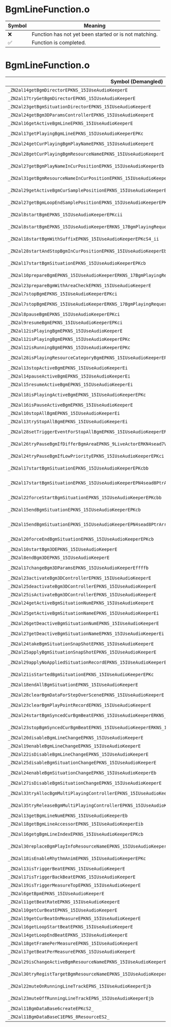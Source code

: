 # BgmLineFunction.o
| Symbol | Meaning 
| ------------- | ------------- 
| :x: | Function has not yet been started or is not matching. 
| :white_check_mark: | Function is completed. 


# BgmLineFunction.o
| Symbol (Demangled) | Symbol (Mangled) | Decompiled? |
| ------------- |  ------------- | ------------- |
| `_ZN2al14getBgmDirectorEPKNS_15IUseAudioKeeperE` | `al::getBgmDirector(al::IUseAudioKeeper const*)` | :white_check_mark: |
| `_ZN2al17tryGetBgmDirectorEPKNS_15IUseAudioKeeperE` | `al::tryGetBgmDirector(al::IUseAudioKeeper const*)` | :white_check_mark: |
| `_ZN2al23getBgmSituationDirectorEPKNS_15IUseAudioKeeperE` | `al::getBgmSituationDirector(al::IUseAudioKeeper const*)` | :white_check_mark: |
| `_ZN2al24getBgm3DParamsControllerEPKNS_15IUseAudioKeeperE` | `al::getBgm3DParamsController(al::IUseAudioKeeper const*)` | :white_check_mark: |
| `_ZN2al16getActiveBgmLineEPKNS_15IUseAudioKeeperE` | `al::getActiveBgmLine(al::IUseAudioKeeper const*)` | :white_check_mark: |
| `_ZN2al17getPlayingBgmLineEPKNS_15IUseAudioKeeperEPKc` | `al::getPlayingBgmLine(al::IUseAudioKeeper const*,char const*)` | :white_check_mark: |
| `_ZN2al24getCurPlayingBgmPlayNameEPKNS_15IUseAudioKeeperE` | `al::getCurPlayingBgmPlayName(al::IUseAudioKeeper const*)` | :white_check_mark: |
| `_ZN2al28getCurPlayingBgmResourceNameEPKNS_15IUseAudioKeeperE` | `al::getCurPlayingBgmResourceName(al::IUseAudioKeeper const*)` | :white_check_mark: |
| `_ZN2al27getBgmPlayNameInCurPositionEPKNS_15IUseAudioKeeperEb` | `al::getBgmPlayNameInCurPosition(al::IUseAudioKeeper const*,bool)` | :white_check_mark: |
| `_ZN2al31getBgmResourceNameInCurPositionEPKNS_15IUseAudioKeeperEb` | `al::getBgmResourceNameInCurPosition(al::IUseAudioKeeper const*,bool)` | :white_check_mark: |
| `_ZN2al29getActiveBgmCurSamplePositionEPKNS_15IUseAudioKeeperE` | `al::getActiveBgmCurSamplePosition(al::IUseAudioKeeper const*)` | :white_check_mark: |
| `_ZN2al27getBgmLoopEndSamplePositionEPKNS_15IUseAudioKeeperEPKc` | `al::getBgmLoopEndSamplePosition(al::IUseAudioKeeper const*,char const*)` | :white_check_mark: |
| `_ZN2al8startBgmEPKNS_15IUseAudioKeeperEPKcii` | `al::startBgm(al::IUseAudioKeeper const*,char const*,int,int)` | :white_check_mark: |
| `_ZN2al8startBgmEPKNS_15IUseAudioKeeperERKNS_17BgmPlayingRequestEbb` | `al::startBgm(al::IUseAudioKeeper const*,al::BgmPlayingRequest const&,bool,bool)` | :white_check_mark: |
| `_ZN2al18startBgmWithSuffixEPKNS_15IUseAudioKeeperEPKcS4_ii` | `al::startBgmWithSuffix(al::IUseAudioKeeper const*,char const*,char const*,int,int)` | :white_check_mark: |
| `_ZN2al28startAndStopBgmInCurPositionEPKNS_15IUseAudioKeeperEb` | `al::startAndStopBgmInCurPosition(al::IUseAudioKeeper const*,bool)` | :white_check_mark: |
| `_ZN2al17startBgmSituationEPKNS_15IUseAudioKeeperEPKcb` | `al::startBgmSituation(al::IUseAudioKeeper const*,char const*,bool)` | :white_check_mark: |
| `_ZN2al10prepareBgmEPKNS_15IUseAudioKeeperERKNS_17BgmPlayingRequestE` | `al::prepareBgm(al::IUseAudioKeeper const*,al::BgmPlayingRequest const&)` | :white_check_mark: |
| `_ZN2al23prepareBgmWithAreaCheckEPKNS_15IUseAudioKeeperE` | `al::prepareBgmWithAreaCheck(al::IUseAudioKeeper const*)` | :white_check_mark: |
| `_ZN2al7stopBgmEPKNS_15IUseAudioKeeperEPKci` | `al::stopBgm(al::IUseAudioKeeper const*,char const*,int)` | :white_check_mark: |
| `_ZN2al7stopBgmEPKNS_15IUseAudioKeeperERKNS_17BgmPlayingRequestE` | `al::stopBgm(al::IUseAudioKeeper const*,al::BgmPlayingRequest const&)` | :white_check_mark: |
| `_ZN2al8pauseBgmEPKNS_15IUseAudioKeeperEPKci` | `al::pauseBgm(al::IUseAudioKeeper const*,char const*,int)` | :white_check_mark: |
| `_ZN2al9resumeBgmEPKNS_15IUseAudioKeeperEPKci` | `al::resumeBgm(al::IUseAudioKeeper const*,char const*,int)` | :white_check_mark: |
| `_ZN2al12isPlayingBgmEPKNS_15IUseAudioKeeperE` | `al::isPlayingBgm(al::IUseAudioKeeper const*)` | :white_check_mark: |
| `_ZN2al12isPlayingBgmEPKNS_15IUseAudioKeeperEPKc` | `al::isPlayingBgm(al::IUseAudioKeeper const*,char const*)` | :white_check_mark: |
| `_ZN2al12isRunningBgmEPKNS_15IUseAudioKeeperEPKc` | `al::isRunningBgm(al::IUseAudioKeeper const*,char const*)` | :white_check_mark: |
| `_ZN2al28isPlayingResourceCategoryBgmEPKNS_15IUseAudioKeeperEPKc` | `al::isPlayingResourceCategoryBgm(al::IUseAudioKeeper const*,char const*)` | :white_check_mark: |
| `_ZN2al13stopActiveBgmEPKNS_15IUseAudioKeeperEi` | `al::stopActiveBgm(al::IUseAudioKeeper const*,int)` | :white_check_mark: |
| `_ZN2al14pauseActiveBgmEPKNS_15IUseAudioKeeperEi` | `al::pauseActiveBgm(al::IUseAudioKeeper const*,int)` | :white_check_mark: |
| `_ZN2al15resumeActiveBgmEPKNS_15IUseAudioKeeperEi` | `al::resumeActiveBgm(al::IUseAudioKeeper const*,int)` | :white_check_mark: |
| `_ZN2al18isPlayingActiveBgmEPKNS_15IUseAudioKeeperEPKc` | `al::isPlayingActiveBgm(al::IUseAudioKeeper const*,char const*)` | :white_check_mark: |
| `_ZN2al16isPauseActiveBgmEPKNS_15IUseAudioKeeperE` | `al::isPauseActiveBgm(al::IUseAudioKeeper const*)` | :white_check_mark: |
| `_ZN2al10stopAllBgmEPKNS_15IUseAudioKeeperEi` | `al::stopAllBgm(al::IUseAudioKeeper const*,int)` | :white_check_mark: |
| `_ZN2al13tryStopAllBgmEPKNS_15IUseAudioKeeperEi` | `al::tryStopAllBgm(al::IUseAudioKeeper const*,int)` | :white_check_mark: |
| `_ZN2al28setTriggerEventForStopAllBgmEPKNS_15IUseAudioKeeperERKNS_11FunctorBaseE` | `al::setTriggerEventForStopAllBgm(al::IUseAudioKeeper const*,al::FunctorBase const&)` | :white_check_mark: |
| `_ZN2al26tryPauseBgmIfDifferBgmAreaEPKNS_9LiveActorERKN4sead7Vector3IfEEi` | `al::tryPauseBgmIfDifferBgmArea(al::LiveActor const*,sead::Vector3<float> const&,int)` | :white_check_mark: |
| `_ZN2al24tryPauseBgmIfLowPriorityEPKNS_15IUseAudioKeeperEPKci` | `al::tryPauseBgmIfLowPriority(al::IUseAudioKeeper const*,char const*,int)` | :white_check_mark: |
| `_ZN2al17startBgmSituationEPKNS_15IUseAudioKeeperEPKcbb` | `al::startBgmSituation(al::IUseAudioKeeper const*,char const*,bool,bool)` | :white_check_mark: |
| `_ZN2al17startBgmSituationEPKNS_15IUseAudioKeeperEPN4sead8PtrArrayINS_17IBgmParamsChangerEEEPKcbb` | `al::startBgmSituation(al::IUseAudioKeeper const*,sead::PtrArray<al::IBgmParamsChanger> *,char const*,bool,bool)` | :white_check_mark: |
| `_ZN2al22forceStartBgmSituationEPKNS_15IUseAudioKeeperEPKcbb` | `al::forceStartBgmSituation(al::IUseAudioKeeper const*,char const*,bool,bool)` | :white_check_mark: |
| `_ZN2al15endBgmSituationEPKNS_15IUseAudioKeeperEPKcb` | `al::endBgmSituation(al::IUseAudioKeeper const*,char const*,bool)` | :white_check_mark: |
| `_ZN2al15endBgmSituationEPKNS_15IUseAudioKeeperEPN4sead8PtrArrayINS_17IBgmParamsChangerEEEPKcb` | `al::endBgmSituation(al::IUseAudioKeeper const*,sead::PtrArray<al::IBgmParamsChanger> *,char const*,bool)` | :white_check_mark: |
| `_ZN2al20forceEndBgmSituationEPKNS_15IUseAudioKeeperEPKcb` | `al::forceEndBgmSituation(al::IUseAudioKeeper const*,char const*,bool)` | :white_check_mark: |
| `_ZN2al10startBgm3DEPKNS_15IUseAudioKeeperE` | `al::startBgm3D(al::IUseAudioKeeper const*)` | :white_check_mark: |
| `_ZN2al8endBgm3DEPKNS_15IUseAudioKeeperE` | `al::endBgm3D(al::IUseAudioKeeper const*)` | :white_check_mark: |
| `_ZN2al17changeBgm3DParamsEPKNS_15IUseAudioKeeperEffffb` | `al::changeBgm3DParams(al::IUseAudioKeeper const*,float,float,float,float,bool)` | :white_check_mark: |
| `_ZN2al23activateBgm3DControllerEPKNS_15IUseAudioKeeperE` | `al::activateBgm3DController(al::IUseAudioKeeper const*)` | :white_check_mark: |
| `_ZN2al25deactivateBgm3DControllerEPKNS_15IUseAudioKeeperE` | `al::deactivateBgm3DController(al::IUseAudioKeeper const*)` | :white_check_mark: |
| `_ZN2al25isActivateBgm3DControllerEPKNS_15IUseAudioKeeperE` | `al::isActivateBgm3DController(al::IUseAudioKeeper const*)` | :white_check_mark: |
| `_ZN2al24getActiveBgmSituationNumEPKNS_15IUseAudioKeeperE` | `al::getActiveBgmSituationNum(al::IUseAudioKeeper const*)` | :white_check_mark: |
| `_ZN2al25getActiveBgmSituationNameEPKNS_15IUseAudioKeeperEi` | `al::getActiveBgmSituationName(al::IUseAudioKeeper const*,int)` | :white_check_mark: |
| `_ZN2al26getDeactiveBgmSituationNumEPKNS_15IUseAudioKeeperE` | `al::getDeactiveBgmSituationNum(al::IUseAudioKeeper const*)` | :white_check_mark: |
| `_ZN2al27getDeactiveBgmSituationNameEPKNS_15IUseAudioKeeperEi` | `al::getDeactiveBgmSituationName(al::IUseAudioKeeper const*,int)` | :white_check_mark: |
| `_ZN2al24takeBgmSituationSnapShotEPKNS_15IUseAudioKeeperE` | `al::takeBgmSituationSnapShot(al::IUseAudioKeeper const*)` | :white_check_mark: |
| `_ZN2al25applyBgmSituationSnapShotEPKNS_15IUseAudioKeeperE` | `al::applyBgmSituationSnapShot(al::IUseAudioKeeper const*)` | :white_check_mark: |
| `_ZN2al29applyNoAppliedSituationRecordEPKNS_15IUseAudioKeeperE` | `al::applyNoAppliedSituationRecord(al::IUseAudioKeeper const*)` | :white_check_mark: |
| `_ZN2al21isStartedBgmSituationEPKNS_15IUseAudioKeeperEPKc` | `al::isStartedBgmSituation(al::IUseAudioKeeper const*,char const*)` | :white_check_mark: |
| `_ZN2al18endAllBgmSituationEPKNS_15IUseAudioKeeperE` | `al::endAllBgmSituation(al::IUseAudioKeeper const*)` | :white_check_mark: |
| `_ZN2al28clearBgmDataForStepOverSceneEPKNS_15IUseAudioKeeperE` | `al::clearBgmDataForStepOverScene(al::IUseAudioKeeper const*)` | :white_check_mark: |
| `_ZN2al23clearBgmPlayPointRecordEPKNS_15IUseAudioKeeperE` | `al::clearBgmPlayPointRecord(al::IUseAudioKeeper const*)` | :white_check_mark: |
| `_ZN2al24startBgmSyncedCurBgmBeatEPKNS_15IUseAudioKeeperERKNS_17BgmPlayingRequestEi` | `al::startBgmSyncedCurBgmBeat(al::IUseAudioKeeper const*,al::BgmPlayingRequest const&,int)` | :white_check_mark: |
| `_ZN2al23stopBgmSyncedCurBgmBeatEPKNS_15IUseAudioKeeperERKNS_17BgmPlayingRequestEi` | `al::stopBgmSyncedCurBgmBeat(al::IUseAudioKeeper const*,al::BgmPlayingRequest const&,int)` | :white_check_mark: |
| `_ZN2al20disableBgmLineChangeEPKNS_15IUseAudioKeeperE` | `al::disableBgmLineChange(al::IUseAudioKeeper const*)` | :white_check_mark: |
| `_ZN2al19enableBgmLineChangeEPKNS_15IUseAudioKeeperE` | `al::enableBgmLineChange(al::IUseAudioKeeper const*)` | :white_check_mark: |
| `_ZN2al22isDisableBgmLineChangeEPKNS_15IUseAudioKeeperE` | `al::isDisableBgmLineChange(al::IUseAudioKeeper const*)` | :white_check_mark: |
| `_ZN2al25disableBgmSituationChangeEPKNS_15IUseAudioKeeperE` | `al::disableBgmSituationChange(al::IUseAudioKeeper const*)` | :white_check_mark: |
| `_ZN2al24enableBgmSituationChangeEPKNS_15IUseAudioKeeperEb` | `al::enableBgmSituationChange(al::IUseAudioKeeper const*,bool)` | :white_check_mark: |
| `_ZN2al27isDisableBgmSituationChangeEPKNS_15IUseAudioKeeperE` | `al::isDisableBgmSituationChange(al::IUseAudioKeeper const*)` | :white_check_mark: |
| `_ZN2al33tryAllocBgmMultiPlayingControllerEPKNS_15IUseAudioKeeperE` | `al::tryAllocBgmMultiPlayingController(al::IUseAudioKeeper const*)` | :white_check_mark: |
| `_ZN2al35tryReleaseBgmMultiPlayingControllerEPKNS_15IUseAudioKeeperEPNS_25BgmMultiPlayingControllerE` | `al::tryReleaseBgmMultiPlayingController(al::IUseAudioKeeper const*,al::BgmMultiPlayingController *)` | :white_check_mark: |
| `_ZN2al13getBgmLineNumEPKNS_15IUseAudioKeeperEb` | `al::getBgmLineNum(al::IUseAudioKeeper const*,bool)` | :white_check_mark: |
| `_ZN2al18getBgmLineAccessorEPKNS_15IUseAudioKeeperEib` | `al::getBgmLineAccessor(al::IUseAudioKeeper const*,int,bool)` | :white_check_mark: |
| `_ZN2al16getgBgmLineIndexEPKNS_15IUseAudioKeeperEPKcb` | `al::getgBgmLineIndex(al::IUseAudioKeeper const*,char const*,bool)` | :white_check_mark: |
| `_ZN2al30replaceBgmPlayInfoResourceNameEPKNS_15IUseAudioKeeperEPKcS4_` | `al::replaceBgmPlayInfoResourceName(al::IUseAudioKeeper const*,char const*,char const*)` | :white_check_mark: |
| `_ZN2al18isEnableRhythmAnimEPKNS_15IUseAudioKeeperEPKc` | `al::isEnableRhythmAnim(al::IUseAudioKeeper const*,char const*)` | :white_check_mark: |
| `_ZN2al13isTriggerBeatEPKNS_15IUseAudioKeeperE` | `al::isTriggerBeat(al::IUseAudioKeeper const*)` | :white_check_mark: |
| `_ZN2al17isTriggerBackBeatEPKNS_15IUseAudioKeeperE` | `al::isTriggerBackBeat(al::IUseAudioKeeper const*)` | :white_check_mark: |
| `_ZN2al19isTriggerMeasureTopEPKNS_15IUseAudioKeeperE` | `al::isTriggerMeasureTop(al::IUseAudioKeeper const*)` | :white_check_mark: |
| `_ZN2al6getBpmEPKNS_15IUseAudioKeeperE` | `al::getBpm(al::IUseAudioKeeper const*)` | :white_check_mark: |
| `_ZN2al11getBeatRateEPKNS_15IUseAudioKeeperE` | `al::getBeatRate(al::IUseAudioKeeper const*)` | :white_check_mark: |
| `_ZN2al10getCurBeatEPKNS_15IUseAudioKeeperE` | `al::getCurBeat(al::IUseAudioKeeper const*)` | :white_check_mark: |
| `_ZN2al19getCurBeatOnMeasureEPKNS_15IUseAudioKeeperE` | `al::getCurBeatOnMeasure(al::IUseAudioKeeper const*)` | :white_check_mark: |
| `_ZN2al16getLoopStartBeatEPKNS_15IUseAudioKeeperE` | `al::getLoopStartBeat(al::IUseAudioKeeper const*)` | :white_check_mark: |
| `_ZN2al14getLoopEndBeatEPKNS_15IUseAudioKeeperE` | `al::getLoopEndBeat(al::IUseAudioKeeper const*)` | :white_check_mark: |
| `_ZN2al18getFramePerMeasureEPKNS_15IUseAudioKeeperE` | `al::getFramePerMeasure(al::IUseAudioKeeper const*)` | :white_check_mark: |
| `_ZN2al17getBeatPerMeasureEPKNS_15IUseAudioKeeperE` | `al::getBeatPerMeasure(al::IUseAudioKeeper const*)` | :white_check_mark: |
| `_ZN2al29isChangeActiveBgmResourceNameEPKNS_15IUseAudioKeeperE` | `al::isChangeActiveBgmResourceName(al::IUseAudioKeeper const*)` | :white_check_mark: |
| `_ZN2al30tryRegistTargetBgmResourceNameEPKNS_15IUseAudioKeeperEPKc` | `al::tryRegistTargetBgmResourceName(al::IUseAudioKeeper const*,char const*)` | :white_check_mark: |
| `_ZN2al22muteOnRunningLineTrackEPNS_15IUseAudioKeeperEjb` | `al::muteOnRunningLineTrack(al::IUseAudioKeeper *,unsigned int,bool)` | :white_check_mark: |
| `_ZN2al23muteOffRunningLineTrackEPNS_15IUseAudioKeeperEjb` | `al::muteOffRunningLineTrack(al::IUseAudioKeeper *,unsigned int,bool)` | :white_check_mark: |
| `_ZN2al11BgmDataBase6createEPKcS2_` | `al::BgmDataBase::create(char const*,char const*)` | :white_check_mark: |
| `_ZN2al11BgmDataBaseC1EPNS_8ResourceES2_` | `al::BgmDataBase::BgmDataBase(al::Resource *,al::Resource *)` | :white_check_mark: |
